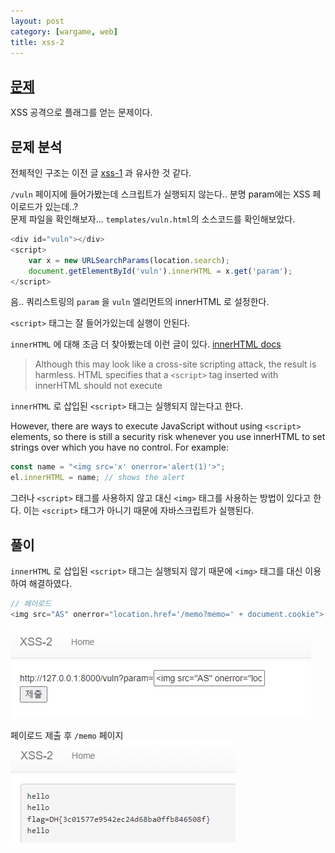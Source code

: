 ```yaml
---
layout: post
category: [wargame, web]
title: xss-2
---
```


## [문제](https://dreamhack.io/wargame/challenges/268)
XSS 공격으로 플래그를 얻는 문제이다.

## 문제 분석
전체적인 구조는 이전 글 [xss-1](/xss-1.html) 과 유사한 것 같다.

``/vuln`` 페이지에 들어가봤는데 스크립트가 실행되지 않는다.. 분명 param에는 XSS 페이로드가 있는데..?   
문제 파일을 확인해보자...  ``templates/vuln.html``의 소스코드를 확인해보았다.

```js
<div id="vuln"></div>
<script>
    var x = new URLSearchParams(location.search);
    document.getElementById('vuln').innerHTML = x.get('param');
</script>
```

음.. 쿼리스트링의 ``param`` 을 ``vuln`` 엘리먼트의 innerHTML 로 설정한다.

``<script>`` 태그는 잘 들어가있는데 실행이 안된다.

``innerHTML`` 에 대해 조금 더 찾아봤는데 이런 글이 있다. [innerHTML docs](https://developer.mozilla.org/en-US/docs/Web/API/Element/innerHTML#security_considerations)

> Although this may look like a cross-site scripting attack, the result is harmless. HTML specifies that a ``<script>`` tag inserted with innerHTML should not execute

``innerHTML`` 로 삽입된 ``<script>`` 태그는 실행되지 않는다고 한다.
   
However, there are ways to execute JavaScript without using ``<script>`` elements, so there is still a security risk whenever you use innerHTML to set strings over which you have no control. For example: 
```js
const name = "<img src='x' onerror='alert(1)'>";
el.innerHTML = name; // shows the alert
```

그러나 ``<script>`` 태그를 사용하지 않고 대신 ``<img>`` 태그를 사용하는 방법이 있다고 한다. 이는 ``<script>`` 태그가 아니기 때문에 자바스크립트가 실행된다.

## 풀이
``innerHTML`` 로 삽입된 ``<script>`` 태그는 실행되지 않기 때문에 ``<img>`` 태그를 대신 이용하여 해결하였다.

```js
// 페이로드
<img src="AS" onerror="location.href='/memo?memo=' + document.cookie">
```

![PAYLOAD](/assets/img/2024-05-09-xss-2/payload.png)

페이로드 제출 후 ``/memo`` 페이지   
![FLAG](/assets/img/2024-05-09-xss-2/memo.png)